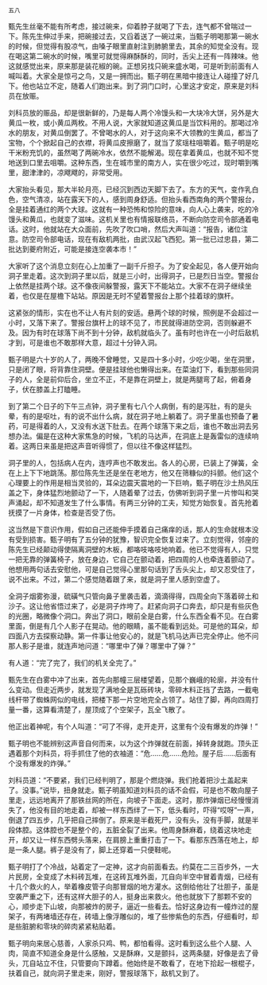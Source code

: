     五八 

   甄先生丝毫不能有所考虑，接过碗来，仰着脖子就喝了下去，连气都不曾喘过一下。陈先生伸过手来，把碗接过去，又舀着送了一碗过来，当甄子明喝那第一碗水的时候，但觉得有股凉气，由嗓子眼里直射注到肺腑里去，其余的知觉全没有。现在喝这第二碗水的时候，嘴里可就觉得麻酥酥的，同时，舌尖上还有一阵辣味。他这就感觉出来，原来那是装花椒的碗。正想另找只碗来盛水喝，可是听到前面有人喊叫着。大家全是惊弓之鸟，又是一拥而出。甄子明在黑暗中接连让人碰撞了好几下。他也站立不定，随着人们跑出来。到了洞门口时，心里这才安定，原来是刘科员在放赈。

   刘科员放的赈品，却是很新鲜的，乃是每人两个冷馒头和一大块冷大饼，另外是大黄瓜一枚，或小黄瓜两枚。不用人说，大家就知道这黄瓜是当饮料用的。那喝过冷水的朋友，对黄瓜倒罢了。不曾喝水的人，对于这向来不大领教的生黄瓜，都当了宝物，个个掀起自己的衣襟，将黄瓜皮擦磨了，就当了浆瑶柱咀嚼着。甄子明是吃干米粉充饥的，虽然喝了两碗冷水，依然不能解渴。现在拿着黄瓜，也就不知不觉地送到口里去咀嚼。这种东西，生在城市里的南方人，实在很少吃过，现时嚼到嘴里，甜津津的，凉飕飕的，非常受用。

   大家抬头看见，那大半轮月亮，已经沉到西边天脚下去了。东方的天气，变作乳白色，空气清凉，站在露天下的人，感到周身舒适。但抬头看西南角的两个警报台，全是挂着通红的两个大球。这就有一种恐怖和惊险的意味，向人心上袭来，吃的冷馒头和黄瓜，也就变了滋味。这机关里也有情报联络员，不断向防空司令部通着电话。这时，他就站在大众面前，先吹了吹口哨，然后大声叫道：“报告，诸位注意。防空司令部电话，现在有敌机两批，由武汉起飞西犯。第一批已过忠县，第二批达到夔府附近，可能是接连空袭本市！”

   大家听了这个消息立刻在心上加重了一副千斤担子。为了安全起见，各人便开始向洞子里走着。这次到洞子里以后，就是三小时，出得洞子，已是烈日当空。警报台上依然是挂两个球。这不像夜间躲警报，露天下不能站立。大家不在洞子继续坐着，也仅是在屋檐下站站。原因是无时不望着警报台上那个挂着球的旗杆。

   这紧张的情形，实在也不让人有片刻的安适。悬两个球的时候，照例是不会超过一小时，又落下来了。警报台旗杆上的球不见了，市民就得进防空洞，否则躲避不及。因为有时在球落下尚不到十分钟，敌机就临头了。虽有时也许在一小时后敌机才到，可是谁也不敢那样大意，超过十分钟入洞。

   甄子明是六十岁的人了，两晚不曾睡觉，又是四十多小时，少吃少喝，坐在洞里，只是闭了眼，将背靠住洞壁。便是挂球他也懒得出来。在菜油灯下，看到那些同洞子的人，全是前仰后合，坐立不正，不是靠在洞壁上，就是两腿弯了起，俯着身子，伏在膝盖上打瞌睡。

   到了第二个日子的下午三点钟，洞子里有七八个人病倒，有的是泻肚，有的是头晕，有的是呕吐，有的说不出什么病，就在洞子地上躺着了。洞子里虽也预备了暑药，可是得着的人，又没有水送下肚去。在两个球落下来之后，谁也不敢出洞去另想办法。偏是在这种大家焦急的时候，飞机的马达声，在洞底上是轰雷似的连续响着。这两日来虽是把这声音听得惯了，但以往不像这样猛烈。

   洞子里的人，包括病人在内，连哼声也不敢发出。各人的心房，已装上了弹簧，全在上上下下地跳荡。那位陈先生还是坐在老地方，他又在筛糠似的抖颤。他们这个心理要上的作用是相当灵验的，耳朵边震天震地的一下巨响，甄子明在沙土热风压盖之下，身体猛烈地颤动了一下，人随着晕了过去，仿佛听到洞子里一片惨叫和哭声涌起，却不知道发生了什么事情。有两三分钟的工夫，知觉方始恢复。首先抢着抚摸了一片身体，检查是否受了伤。

   这当然是下意识作用，假如自己还能伸手摸着自己痛痒的话，那人的生命就根本没有受到损害。甄子明有了五分钟的犹豫，智识完全恢复过来了。立刻觉得，邻座的陈先生已经颠动得使隔离洞壁的木板，都咯吱咯吱地响着。他已不觉得有人，只觉一把无靠的弹簧椅子，放在身边，它自己在颤动着，把四周的人也牵连着颤动了。他想用两句话去安慰他，可是自己觉得心里那句话到了舌头尖上，却又忍受住了，说不出来。不过，第二个感觉随着跟了来，就是洞子里人感到空虚了。

   全洞子烟雾弥漫，硫磺气只管向鼻子里袭击着，滴滴得得，四周全向下落着碎土和沙子。这让他省悟过来了，必是洞子炸垮了。赶紧向洞子口奔去，却只是有些灰色的光圈，略微像个洞口。奔出了洞口，眼前全是白雾，什么东西全看不见。在白雾里面，倒是有几个人影子在晃动。他的眼睛，虽不能看到远处。可是他的耳朵，却四面八方去探察动静。第一件事让他安心的，就是飞机马达声已完全停止。他不问那人影子是谁，就连声地问道：“哪里中了弹？哪里中了弹？”

   有人道：“完了完了，我们的机关全完了。”

   甄先生在白雾中冲了出来，首先向那幢三层楼望着，见那个巍峨的轮廓，并没有什么变动。但走近两步，就发现了满地全是瓦砾砖块，零碎木料正挡了去路，一截电线杆带了蜘蛛网似的电线，把楼下那一片空地完全占领了。站住了脚，再向四周打量一番，这算看清楚了，屋顶成了个空架子，瓦全飞散了。

   他正出着神呢，有个人叫道：“可了不得，走开走开，这里有个没有爆发的炸弹！”

   甄子明也不能辨别这声音自何而来，以为这个炸弹就在前面，掉转身就跑。顶头正遇着那个刘科员，将手抓住了他的衣袖道：“危……危……危险。屋子后……后面有个没有爆发的炸弹。”

   刘科员道：“不要紧，我们已经判明了，那是个燃烧弹。我们抢着把沙土盖起来了。没事。”说毕，扭身就走。甄子明虽知道刘科员的话不会假，可是也不敢向屋子里走，远远地离开了那铁丝网的所在，向坡子下面走。这时，那炸弹烟已经慢慢消失了，他没有目的地走着，却被一样东西绊了一下，低头看时，吓得“哎呀”一声，倒退了四五步，几乎把自己摔倒了。原来是半截死尸，没有头，没有手脚，就是半段体腔。这体腔也不是整个的，五脏全裂了出来。他周身酥麻着，绕着这块地走开，却又让一样东西劈头落来，在肩膀上重重打击了一下。看那东西落在地上，却是一条人腿。裤子是没有了，脚上还穿着一只便鞋呢。

   甄子明打了个冷战，站着定了一定神，这才向前面看去。约莫在二三百步外，一大片民房，全变成了木料砖瓦堆，在这砖瓦堆外面，兀自向半空中冒着青烟，已经有十几个救火的人，举着橡皮管子向那冒烟的地方灌水。这倒给他壮了壮胆子，虽是空袭严重之下，还有这样大胆子的人，挺身出来救火。他也就放下了那颗不安的心，顺步走下山坡，向那被炸的房子，逼近一些看去。恰好这身边有一幢炸过的屋架子，有两堵墙还存在，砖墙上像浮雕似的，堆了些惨紫色的东西，仔细看时，却是些脏腑和零块的碎肉紧紧粘贴着。

   甄子明向来居心慈善，人家杀只鸡、鸭，都怕看得。这时看到这么些个人腿、人肉，简直不知道全身是什么感触，又是酥麻，又是颤抖，这两条腿，好像是去了骨头，兀自站立不住，只管要向下蹲着。他始终是不敢看了，在地下拾起一根棍子，扶着自己，就向洞子里走来，刚好，警报球落下，敌机又到了。

